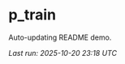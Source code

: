 # p_train

Auto-updating README demo.

<!--START_SECTION:status-->
_Last run: 2025-10-20 23:18 UTC_
<!--END_SECTION:status-->


















































































































































































































































































































































































































































































































































































































































































































































































































































































































































































































































































































































































































































































































































































































































